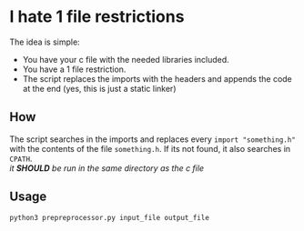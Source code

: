 # I hate 1 file restrictions
The idea is simple:
* You have your c file with the needed libraries included.
* You have a 1 file restriction.
* The script replaces the imports with the headers and appends the code at the
  end (yes, this is just a static linker)

## How
The script searches in the imports and replaces every `import "something.h"`
with the contents of the file `something.h`. If its not found, it also 
searches in `CPATH`.  
_it **SHOULD** be run in the same directory as the c file_

## Usage
```sh
python3 prepreprocessor.py input_file output_file
```

